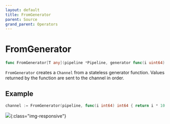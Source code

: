 ```yaml
---
layout: default
title: FromGenerator
parent: Source
grand_parent: Operators
---
```


<h1>FromGenerator</h1>

```go
func FromGenerator[T any](pipeline *Pipeline, generator func(i uint64) T) *Channel[T]
```

`FromGenerator` creates a `Channel` from a stateless generator function.
Values returned by the function are sent to the channel in order.

<h2>Example</h2>

```go
channel := FromGenerator(pipeline, func(i int64) int64 { return i * 10 })
```
![](/assets/images/diagrams/source/from-generator.svg){:class="img-responsive"}